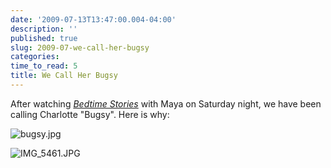 ```yaml
---
date: '2009-07-13T13:47:00.004-04:00'
description: ''
published: true
slug: 2009-07-we-call-her-bugsy
categories:
time_to_read: 5
title: We Call Her Bugsy
---
```


After watching [<span style="font-style: italic;">Bedtime Stories</span>](http://www.imdb.com/title/tt0960731/) with Maya on Saturday night, we have been calling Charlotte "Bugsy".  Here is why:

![bugsy.jpg](bugsy.jpg)</a>

![IMG_5461.JPG](IMG_5461.JPG)</a>